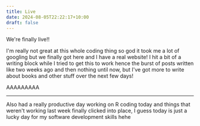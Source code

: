 ```yaml
---
title: Live
date: 2024-08-05T22:22:17+10:00
draft: false
---
```

We're finally live!!

I'm really not great at this whole coding thing so god it took me a lot of googling but we finally got here and I have a real website! I hit a bit of a writing block while I tried to get this to work hence the burst of posts written like two weeks ago and then nothing until now, but I've got more to write about books and other stuff over the next few days!

AAAAAAAAA

---

Also had a really productive day working on R coding today and things that weren't working last week finally clicked into place, I guess today is just a lucky day for my software development skills hehe
